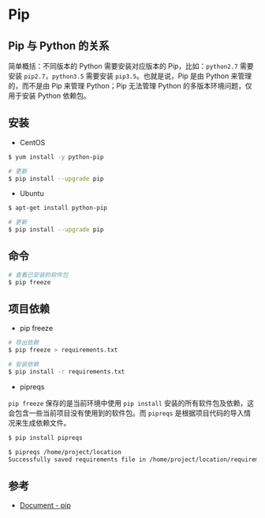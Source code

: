 # Pip

## Pip 与 Python 的关系

简单概括：不同版本的 Python 需要安装对应版本的 Pip，比如：`python2.7` 需要安装 `pip2.7`，`python3.5` 需要安装 `pip3.5`。也就是说，Pip 是由 Python 来管理的，而不是由 Pip 来管理 Python；Pip 无法管理 Python 的多版本环境问题，仅用于安装 Python 依赖包。

## 安装

* CentOS

```bash
$ yum install -y python-pip

# 更新
$ pip install --upgrade pip
```

* Ubuntu

```bash
$ apt-get install python-pip

# 更新
$ pip install --upgrade pip
```

## 命令

```bash
# 查看已安装的软件包
$ pip freeze
```

## 项目依赖

* pip freeze

```bash
# 导出依赖
$ pip freeze > requirements.txt

# 安装依赖
$ pip install -r requirements.txt
```

* pipreqs

`pip freeze` 保存的是当前环境中使用 `pip install` 安装的所有软件包及依赖，这会包含一些当前项目没有使用到的软件包。而 `pipreqs` 是根据项目代码的导入情况来生成依赖文件。

```bash
$ pip install pipreqs

$ pipreqs /home/project/location
Successfully saved requirements file in /home/project/location/requirements.txt
```

## 参考

* [Document - pip](https://pip.pypa.io/)